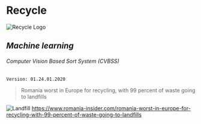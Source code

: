 # Recycle
![Recycle Logo](../img/recycle_logo.jpg)    
## *Machine learning* 
###### Computer Vision Based Sort System (CVBSS)
##

    Version: 01.24.01.2020
   
>Romania worst in Europe for recycling, 
>with 99 percent of waste going to landfills
>
![Landfill](../img/landfill-landscape.jpg)
https://www.romania-insider.com/romania-worst-in-europe-for-recycling-with-99-percent-of-waste-going-to-landfills

